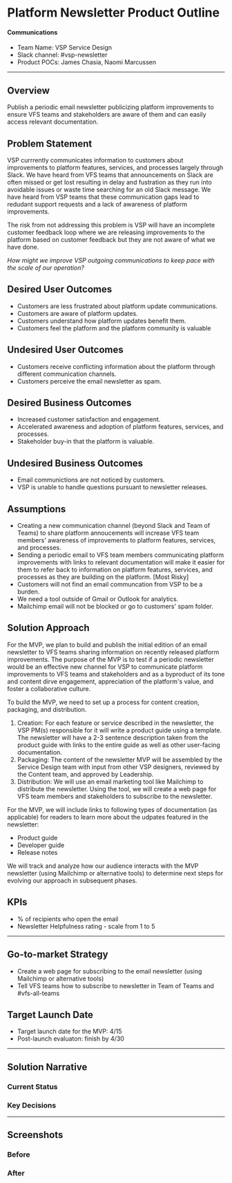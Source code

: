 # Platform Newsletter Product Outline

#### Communications

- Team Name: VSP Service Design
- Slack channel:  #vsp-newsletter
- Product POCs: James Chasia, Naomi Marcussen

------

## Overview

Publish a periodic email newsletter publicizing platform improvements to ensure VFS teams and stakeholders are aware of them and can easily access relevant documentation.

## Problem Statement

VSP currrently communicates information to customers about improvements to platform features, services, and processes  largely through Slack.  We have heard from VFS teams that announcements on Slack are often missed or get lost resulting in delay and fustration as they run into avoidable issues or waste time searching for an old Slack message.  We have heard from VSP teams that these communication gaps lead to redudant support requests and a lack of awareness of platform improvements.

The risk from not addressing this problem is VSP will have an incomplete customer feedback loop where we are releasing improvements to the platform based on customer feedback but they are not aware of what we have done.

*How might we improve VSP outgoing communications to keep pace with the scale of our operation?* 

## Desired User Outcomes

- Customers are less frustrated about platform update communications.
- Customers are aware of platform updates. 
- Customers understand how platform updates benefit them.
- Customers feel the platform and the platform community is valuable

## Undesired User Outcomes

- Customers receive conflicting information about the platform through different communication channels.
- Customers perceive the email newsletter as spam.

## Desired Business Outcomes

- Increased customer satisfaction and engagement.
- Accelerated awareness and adoption of platform features, services, and processes.
- Stakeholder buy-in that the platform is valuable.

## Undesired Business Outcomes

- Email communictions are not noticed by customers.
- VSP is unable to handle questions pursuant to newsletter releases.

## Assumptions

- Creating a new communication channel (beyond Slack and Team of Teams) to share platform annoucements will increase  VFS team members' awareness of improvements to platform features, services, and processes.
- Sending a periodic email to VFS team members communicating platform improvements with links to relevant documentation will make it easier for them to refer back to information on platform features, services, and processes  as they are building on the platform. [Most Risky]
- Customers will not find an email communcation from VSP to be a burden.
- We need a tool outside of Gmail or Outlook for analytics.
- Mailchimp email will not be blocked or go to customers' spam folder.

## Solution Approach

For the MVP, we plan to build and publish the initial edition of an email newsletter to VFS teams sharing information on recently released platform improvements.  The purpose of the MVP is to test if a periodic newsletter would be an effective new channel for VSP to communicate platform improvements to VFS teams and stakeholders and as a byproduct of its tone and content dirve engagement, appreciation of the platform's value, and foster a collaborative culture. 

To build the MVP, we need to set up a process for content creation, packaging, and distribution.

1. Creation: For each feature or service described in the newsletter, the VSP PM(s) responsible for it will write a product guide using a template.  The newsletter will have a 2-3 sentence description taken from the product guide with links to the entire guide as well as other user-facing documentation.
2. Packaging: The content of the newsletter MVP will be assembled by the Service Design team with input from other VSP designers, reviewed by the Content team, and approved by Leadership.
3. Distribution: We will use an email marketing tool like Mailchimp to distribute the newsletter.  Using the tool, we will create a web page for VFS team members and stakeholders to subscribe to the newsletter.

For the MVP, we will include links to following types of documentation (as applicable) for readers to learn more about the udpates featured in the newsletter:
- Product guide 
- Developer guide
- Release notes

We will track and analyze how our audience interacts with the MVP newsletter (using Mailchimp or alternative tools) to determine next steps for evolving our approach in subsequent phases.

## KPIs

- % of recipients who open the email
- Newsletter Helpfulness rating - scale from 1 to 5

------

## Go-to-market Strategy

- Create a web page for subscribing to the email newsletter (using Mailchimp or alternative tools)
- Tell VFS teams how to subscribe to newsletter in Team of Teams and #vfs-all-teams

## Target Launch Date

- Target launch date for the MVP: 4/15
- Post-launch evaluaton: finish by 4/30

------

## Solution Narrative

### Current Status

### Key Decisions

------

## Screenshots

### Before

### After
